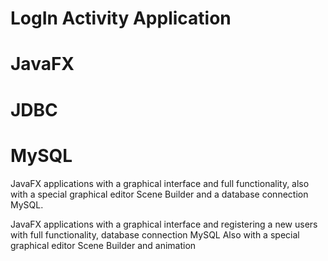 # LogIn Activity Application
# JavaFX
# JDBC
# MySQL 

JavaFX applications with a graphical interface and full functionality,
also with a special graphical editor Scene Builder and a database connection MySQL.

JavaFX applications with a graphical interface and registering a new users
with full functionality, database connection MySQL
Also with a special graphical editor Scene Builder and animation


 

